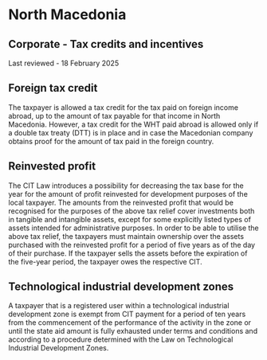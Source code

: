 # North Macedonia
## Corporate - Tax credits and incentives
Last reviewed - 18 February 2025
## Foreign tax credit
The taxpayer is allowed a tax credit for the tax paid on foreign income abroad, up to the amount of tax payable for that income in North Macedonia. However, a tax credit for the WHT paid abroad is allowed only if a double tax treaty (DTT) is in place and in case the Macedonian company obtains proof for the amount of tax paid in the foreign country.
## Reinvested profit
The CIT Law introduces a possibility for decreasing the tax base for the year for the amount of profit reinvested for development purposes of the local taxpayer. The amounts from the reinvested profit that would be recognised for the purposes of the above tax relief cover investments both in tangible and intangible assets, except for some explicitly listed types of assets intended for administrative purposes.
In order to be able to utilise the above tax relief, the taxpayers must maintain ownership over the assets purchased with the reinvested profit for a period of five years as of the day of their purchase. If the taxpayer sells the assets before the expiration of the five-year period, the taxpayer owes the respective CIT.
## Technological industrial development zones
A taxpayer that is a registered user within a technological industrial development zone is exempt from CIT payment for a period of ten years from the commencement of the performance of the activity in the zone or until the state aid amount is fully exhausted under terms and conditions and according to a procedure determined with the Law on Technological Industrial Development Zones.

